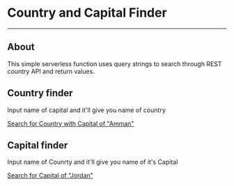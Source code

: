 
# Country and Capital Finder

---

## About

This simple serverless function uses query strings to search through REST country API and return values. 

## Country finder

Input name of capital and it'll give you name of country

[Search for Country with Capital of "Amman"](https://capital-finder-six.vercel.app/api/country_finder?name=Amman)


## Capital finder

Input name of Counrty and it'll give you name of it's Capital

[Search for Capital of "Jordan"](https://capital-finder-six.vercel.app/api/capital_finder?name=Jordan)